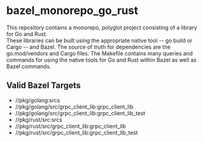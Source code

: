 # bazel_monorepo_go_rust

This repository contains a monorepo, polyglot project consisting of a library for Go and Rust.  
These libraries can be built using the appropriate native tool -- go build or Cargo -- and Bazel.
The source of truth for dependencies are the go.mod/vendors and Cargo files.
The Makefile contains many queries and commands for using the native tools for Go and Rust within Bazel as well as Bazel commands.

## Valid Bazel Targets
  * //pkg/golang:srcs
  * //pkg/golang/src/grpc_client_lib:grpc_client_lib
  * //pkg/golang/src/grpc_client_lib:grpc_client_lib_test
  * //pkg/rust/src:srcs
  * //pkg/rust/src/grpc_client_lib:grpc_client_lib
  * //pkg/rust/src/grpc_client_lib:grpc_client_lib_test


